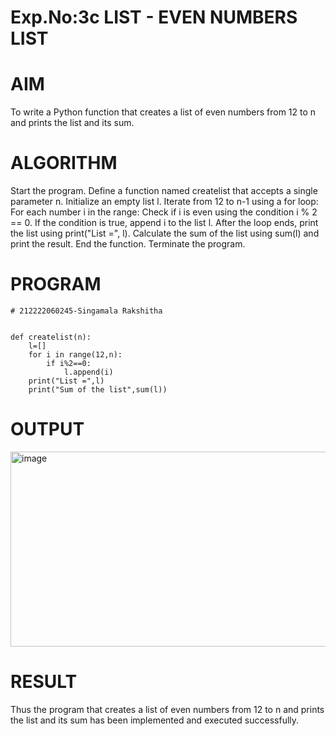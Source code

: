 # Exp.No:3c LIST - EVEN NUMBERS LIST
# AIM
To write a Python function that creates a list of even numbers from 12 to n and prints the list and its sum.

# ALGORITHM
Start the program. Define a function named createlist that accepts a single parameter n. Initialize an empty list l. Iterate from 12 to n-1 using a for loop: For each number i in the range: Check if i is even using the condition i % 2 == 0. If the condition is true, append i to the list l. After the loop ends, print the list using print("List =", l). Calculate the sum of the list using sum(l) and print the result. End the function. Terminate the program.

# PROGRAM
~~~
# 212222060245-Singamala Rakshitha


def createlist(n):
    l=[]
    for i in range(12,n):
        if i%2==0:
            l.append(i)
    print("List =",l)
    print("Sum of the list",sum(l))
~~~
# OUTPUT
<img width="1256" height="312" alt="image" src="https://github.com/user-attachments/assets/56a8bf04-c607-4adc-81b7-ba5b1187a145" />

# RESULT
Thus the program that creates a list of even numbers from 12 to n and prints the list and its sum has been implemented and executed successfully.

